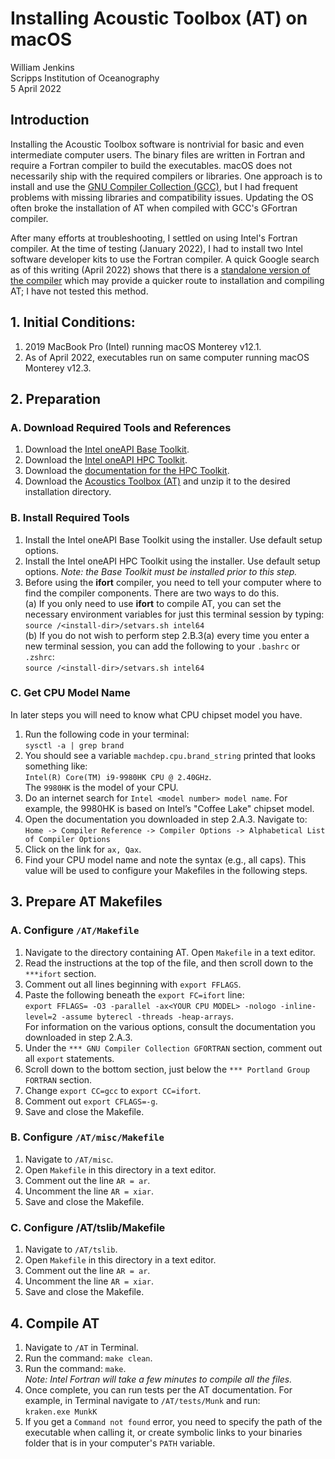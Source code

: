 # Installing Acoustic Toolbox (AT) on macOS
William Jenkins
<br>Scripps Institution of Oceanography
<br>5 April 2022

## Introduction
Installing the Acoustic Toolbox software is nontrivial for basic and even intermediate computer users.  The binary files are written in Fortran and require a Fortran compiler to build the executables.  macOS does not necessarily ship with the required compilers or libraries.  One approach is to install and use the [GNU Compiler Collection (GCC)](https://gcc.gnu.org), but I had frequent problems with missing libraries and compatibility issues.  Updating the OS often broke the installation of AT when compiled with GCC's GFortran compiler.

After many efforts at troubleshooting, I settled on using Intel's Fortran compiler.  At the time of testing (January 2022), I had to install two Intel software developer kits to use the Fortran compiler.  A quick Google search as of this writing (April 2022) shows that there is a [standalone version of the compiler](https://www.intel.com/content/www/us/en/developer/tools/oneapi/fortran-compiler.html#gs.vvmc01) which may provide a quicker route to installation and compiling AT; I have not tested this method.

## 1. Initial Conditions:
1. 2019 MacBook Pro (Intel) running macOS Monterey v12.1.
2. As of April 2022, executables run on same computer running macOS Monterey v12.3.

## 2. Preparation
### A. Download Required Tools and References
1. Download the [Intel oneAPI Base Toolkit](https://www.intel.com/content/www/us/en/developer/tools/oneapi/base-toolkit.html#gs.lo6ojz).
2. Download the [Intel oneAPI HPC Toolkit](https://www.intel.com/content/www/us/en/developer/tools/oneapi/hpc-toolkit.html#gs.lo6pov).
3. Download the [documentation for the HPC Toolkit](https://d1hdbi2t0py8f.cloudfront.net/index.html?prefix=oneapi-hpc-docs/).
4. Download the [Acoustics Toolbox (AT)](https://oalib.hlsresearch.com/AcousticsToolbox/) and unzip it to the desired installation directory.

### B. Install Required Tools
1. Install the Intel oneAPI Base Toolkit using the installer.  Use default setup options.
2. Install the Intel oneAPI HPC Toolkit using the installer.  Use default setup options. *Note: the Base Toolkit must be installed prior to this step.*
3. Before using the **ifort** compiler, you need to tell your computer where to find the compiler components.  There are two ways to do this.
    <br>(a) If you only need to use **ifort** to compile AT, you can set the necessary environment variables for just this terminal session by typing:
    <br>`source /<install-dir>/setvars.sh intel64`
    <br>(b) If you do not wish to perform step 2.B.3(a) every time you enter a new terminal session, you can add the following to your `.bashrc` or `.zshrc`:
    <br>`source /<install-dir>/setvars.sh intel64`

### C. Get CPU Model Name
In later steps you will need to know what CPU chipset model you have.
1. Run the following code in your terminal:
<br>`sysctl -a | grep brand`
2. You should see a variable `machdep.cpu.brand_string` printed that looks something like:
<br>`Intel(R) Core(TM) i9-9980HK CPU @ 2.40GHz`.
<br>The `9980HK` is the model of your CPU.
3. Do an internet search for `Intel <model number> model name`.  For example, the 9980HK is based on Intel’s "Coffee Lake" chipset model.
4. Open the documentation you downloaded in step 2.A.3.  Navigate to: `Home -> Compiler Reference -> Compiler Options -> Alphabetical List of Compiler Options`
5. Click on the link for `ax, Qax`.
6. Find your CPU model name and note the syntax (e.g., all caps).  This value will be used to configure your Makefiles in the following steps.

## 3. Prepare AT Makefiles
### A. Configure `/AT/Makefile`
1. Navigate to the directory containing AT.  Open `Makefile` in a text editor.
2. Read the instructions at the top of the file, and then scroll down to the `***ifort` section.
3. Comment out all lines beginning with `export FFLAGS`.
4. Paste the following beneath the `export FC=ifort` line:
<br>`export FFLAGS= -O3 -parallel -ax<YOUR CPU MODEL> -nologo -inline-level=2 -assume byterecl -threads -heap-arrays`.
<br>For information on the various options, consult the documentation you downloaded in step 2.A.3.
5. Under the `*** GNU Compiler Collection GFORTRAN` section, comment out all `export` statements.
6. Scroll down to the bottom section, just below the `*** Portland Group FORTRAN` section.
7. Change `export CC=gcc` to `export CC=ifort`.
8. Comment out `export CFLAGS=-g`.
9. Save and close the Makefile.

### B. Configure `/AT/misc/Makefile`
1. Navigate to `/AT/misc`.
2. Open `Makefile` in this directory in a text editor.
3. Comment out the line `AR = ar`.
4. Uncomment the line `AR = xiar`.
5. Save and close the Makefile.

### C. Configure /AT/tslib/Makefile
1. Navigate to `/AT/tslib`.
2. Open `Makefile` in this directory in a text editor.
3. Comment out the line `AR = ar`.
4. Uncomment the line `AR = xiar`.
5. Save and close the Makefile.

## 4. Compile AT
1. Navigate to `/AT` in Terminal.
2. Run the command: `make clean`.
3. Run the command: `make`.
<br>*Note: Intel Fortran will take a few minutes to compile all the files.*
4. Once complete, you can run tests per the AT documentation. For example, in Terminal navigate to `/AT/tests/Munk` and run:
<br>`kraken.exe MunkK`
5. If you get a `Command not found` error, you need to specify the path of the executable when calling it, or create symbolic links to your binaries folder that is in your computer's `PATH` variable.